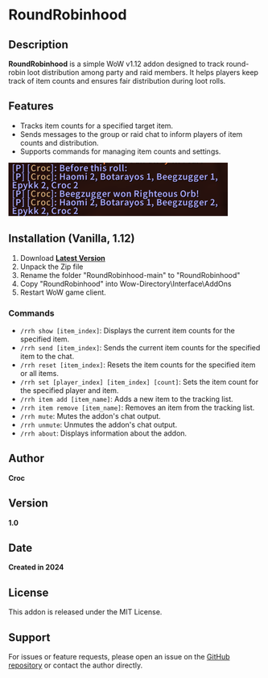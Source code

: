 # RoundRobinhood

## Description
**RoundRobinhood** is a simple WoW v1.12 addon designed to track round-robin loot distribution among party and raid members. It helps players keep track of item counts and ensures fair distribution during loot rolls.

## Features
- Tracks item counts for a specified target item.
- Sends messages to the group or raid chat to inform players of item counts and distribution.
- Supports commands for managing item counts and settings.

![preview](https://raw.githubusercontent.com/ZenSociety/ProjectImagesVault/refs/heads/main/rr1.png)

## Installation (Vanilla, 1.12)
1. Download **[Latest Version](https://github.com/ZenSociety/RoundRobinhood/archive/master.zip)**
2. Unpack the Zip file
3. Rename the folder "RoundRobinhood-main" to "RoundRobinhood"
4. Copy "RoundRobinhood" into Wow-Directory\Interface\AddOns
5. Restart WoW game client.

### Commands

- `/rrh show [item_index]`: Displays the current item counts for the specified item.
- `/rrh send [item_index]`: Sends the current item counts for the specified item to the chat.
- `/rrh reset [item_index]`: Resets the item counts for the specified item or all items.
- `/rrh set [player_index] [item_index] [count]`: Sets the item count for the specified player and item.
- `/rrh item add [item_name]`: Adds a new item to the tracking list.
- `/rrh item remove [item_name]`: Removes an item from the tracking list.
- `/rrh mute`: Mutes the addon's chat output.
- `/rrh unmute`: Unmutes the addon's chat output.
- `/rrh about`: Displays information about the addon.


## Author
**Croc**

## Version
**1.0**

## Date
**Created in 2024**

## License
This addon is released under the MIT License.

## Support
For issues or feature requests, please open an issue on the [GitHub repository](https://github.com/ZenSociety/RoundRobinhood/issues) or contact the author directly.
